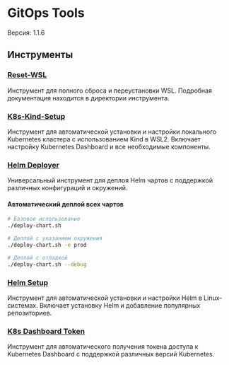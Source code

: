 # GitOps Tools

Версия: 1.1.6
## Инструменты

### [Reset-WSL](./tools/reset-wsl)
Инструмент для полного сброса и переустановки WSL. Подробная документация находится в директории инструмента.

### [K8s-Kind-Setup](./tools/k8s-kind-setup)
Инструмент для автоматической установки и настройки локального Kubernetes кластера с использованием Kind в WSL2. Включает настройку Kubernetes Dashboard и все необходимые компоненты.

### [Helm Deployer](./tools/helm-deployer)
Универсальный инструмент для деплоя Helm чартов с поддержкой различных конфигураций и окружений.

#### Автоматический деплой всех чартов
```bash
# Базовое использование
./deploy-chart.sh

# Деплой с указанием окружения
./deploy-chart.sh -e prod

# Деплой с отладкой
./deploy-chart.sh --debug
```

### [Helm Setup](./tools/helm-setup)
Инструмент для автоматической установки и настройки Helm в Linux-системах. Включает установку Helm и добавление популярных репозиториев.

### [K8s Dashboard Token](./tools/k8s-dashboard-token)
Инструмент для автоматического получения токена доступа к Kubernetes Dashboard с поддержкой различных версий Kubernetes.